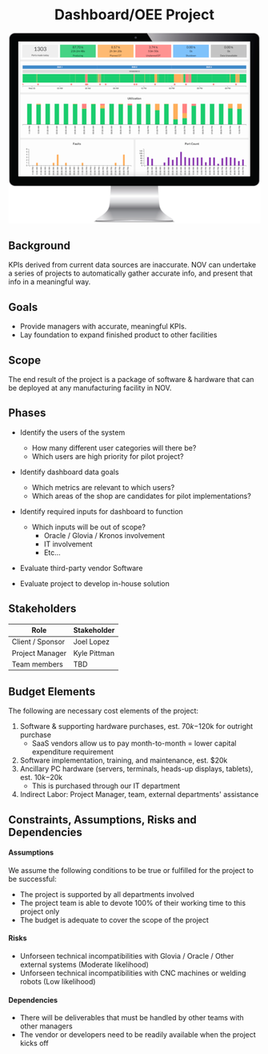 
<center>
<h1>Dashboard/OEE Project</h1>

<img src='./images/dashboard.png'/>
</center>

## Background ##
KPIs derived from current data sources are inaccurate.
NOV can undertake a series of projects to automatically gather accurate info, and present that info in a meaningful way.

## Goals ##
* Provide managers with accurate, meaningful KPIs.
* Lay foundation to expand finished product to other facilities

## Scope ##
The end result of the project is a package of software & hardware that can be deployed at any manufacturing facility in NOV.

## Phases ##
* Identify the users of the system
    - How many different user categories will there be?
    - Which users are high priority for pilot project?

* Identify dashboard data goals
    - Which metrics are relevant to which users?
    - Which areas of the shop are candidates for pilot implementations?

* Identify required inputs for dashboard to function
    - Which inputs will be out of scope?
        * Oracle / Glovia / Kronos involvement
        * IT involvement
        * Etc...

* Evaluate third-party vendor Software

* Evaluate project to develop in-house solution


## Stakeholders ##
| Role | Stakeholder |
| - | - |
| Client / Sponsor | Joel Lopez |
| Project Manager | Kyle Pittman |
| Team members | TBD |

## Budget Elements ##
The following are necessary cost elements of the project:

1. Software & supporting hardware purchases, est. $70k-$120k for outright purchase
    - SaaS vendors allow us to pay month-to-month = lower capital expenditure requirement
2. Software implementation, training, and maintenance, est. $20k
3. Ancillary PC hardware (servers, terminals, heads-up displays, tablets), est. $10k-$20k
    - This is purchased through our IT department
4. Indirect Labor: Project Manager, team, external departments' assistance


## Constraints, Assumptions, Risks and Dependencies ##

#### Assumptions ####
We assume the following conditions to be true or fulfilled for the project to be successful:

* The project is supported by all departments involved
* The project team is able to devote 100% of their working time to this project only
* The budget is adequate to cover the scope of the project

#### Risks ####
* Unforseen technical incompatibilities with Glovia / Oracle / Other external systems (Moderate likelihood)
* Unforseen technical incompatibilities with CNC machines or welding robots (Low likelihood)

#### Dependencies ####
* There will be deliverables that must be handled by other teams with other managers
* The vendor or developers need to be readily available when the project kicks off
